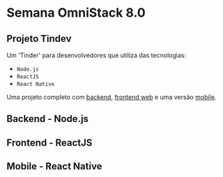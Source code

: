 # Semana OmniStack 8.0
## Projeto Tindev
Um 'Tinder' para desenvolvedores que utiliza das tecnologias: 
  * `Node.js`
  * `ReactJS`
  * `React Native`
 
Uma projeto completo com [backend](https://github.com/Chris-rod-b/omnistack-08#backend---nodejs), [frontend web](https://github.com/Chris-rod-b/omnistack-08#frontend---reactjs) e uma versão [mobile](https://github.com/Chris-rod-b/omnistack-08#mobile---react-native).

## Backend - Node.js

## Frontend - ReactJS

## Mobile - React Native
